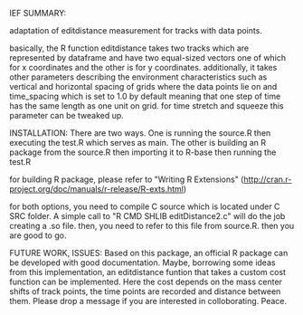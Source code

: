 IEF SUMMARY:

adaptation of editdistance measurement for tracks with data points.

basically, the R function editdistance takes two tracks which are represented by dataframe and have two equal-sized vectors one of which for x coordinates and the other is for y coordinates. additionally, it takes other parameters describing the environment characteristics such as vertical and horizontal spacing of grids where the data points lie on and time_spacing which is set to 1.0 by default meaning that one step of time has the same length as one unit on grid. for time stretch and squeeze this parameter can be tweaked up.

INSTALLATION:
There are two ways. One is running the source.R then executing the test.R which serves as main. The other is building an R package from the source.R then importing it to R-base then running the test.R

for building R package, please refer to "Writing R Extensions" (http://cran.r-project.org/doc/manuals/r-release/R-exts.html)

for both options, you need to compile C source which is located under C SRC folder. A simple call to "R CMD SHLIB editDistance2.c" will do the job creating a .so file. then, you need to refer to this file from source.R. then you are good to go.

FUTURE WORK, ISSUES:
Based on this package, an official R package can be developed with good documentation. Maybe, borrowing some ideas from this implementation, an editdistance funtion that takes a custom cost function can be implemented. Here the cost depends on the mass center shifts of track points, the time points are recorded and distance between them.
Please drop a message if you are interested in colloborating.
Peace.

